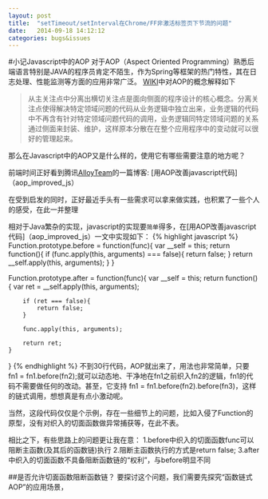 ```yaml
---
layout: post
title:  "setTimeout/setInterval在Chrome/FF非激活标签页下节流的问题"
date:   2014-09-18 14:12:12
categories: bugs&issues
---
```


#小记Javascript中的AOP
对于AOP（Aspect Oriented Programming）熟悉后端语言特别是JAVA的程序员肯定不陌生，作为Spring等框架的热门特性，其在日志处理、性能监测等方面的应用非常广泛。
[WIKI](http://zh.wikipedia.org/wiki/%E9%9D%A2%E5%90%91%E4%BE%A7%E9%9D%A2%E7%9A%84%E7%A8%8B%E5%BA%8F%E8%AE%BE%E8%AE%A1#.E5.9F.BA.E6.9C.AC.E6.A6.82.E5.BF.B5)中对AOP的概念解释如下
>从主关注点中分离出横切关注点是面向侧面的程序设计的核心概念。分离关注点使得解决特定领域问题的代码从业务逻辑中独立出来，业务逻辑的代码中不再含有针对特定领域问题代码的调用，业务逻辑同特定领域问题的关系通过侧面来封装、维护，这样原本分散在在整个应用程序中的变动就可以很好的管理起来。


那么在Javascript中的AOP又是什么样的，使用它有哪些需要注意的地方呢？

前端时间正好看到腾讯[AlloyTeam](http://www.alloyteam.com/)的一篇博客: [用AOP改善javascript代码]（aop_improved_js）

在受到启发的同时，正好最近手头有一些需求可以拿来做实践，也积累了一些个人的感受，在此一并整理

相对于Java繁杂的实现，javascript的实现要`简单`得多，在[用AOP改善javascript代码]（aop_improved_js）一文中实现如下：
{% highlight javascript %}
Function.prototype.before = function(func){
    var __self = this;
    return function(){
        if (func.apply(this, arguments) === false){
            return false;
        }
        return __self.apply(this, arguments);
    }
}

Function.prototype.after = function(func){
    var __self = this;
    return function(){
        var ret = __self.apply(this, arguments);

        if (ret === false){
            return false;
        }

        func.apply(this, arguments);

        return ret;
    }
}
{% endhighlight %}
不到30行代码，AOP就出来了，用法也非常简单，只要 fn1 = fn1.before(fn2);就可以动态地、干净地在fn1之前织入fn2的逻辑，fn1的代码不需要做任何的改动。甚至，它支持 fn1 = fn1.before(fn2).before(fn3)，这样的链式调用，想想真是有点小激动呢。

当然，这段代码仅仅是个示例，存在一些细节上的问题，比如入侵了Function的原型，没有对织入的切面函数做异常捕获等，在此不表。

相比之下，有些思路上的问题更让我在意：
1.before中织入的切面函数func可以阻断主函数(及其后的函数链)执行
2.阻断主函数执行的方式是return false;
3.after中织入的切面函数不具备阻断函数链的“权利”，与before明显不同

##是否允许切面函数阻断函数链？
要探讨这个问题，我们需要先探究“函数链式AOP”的应用场景，




[aop_improved_js]: http://www.alloyteam.com/2013/08/yong-aop-gai-shan-javascript-dai-ma/